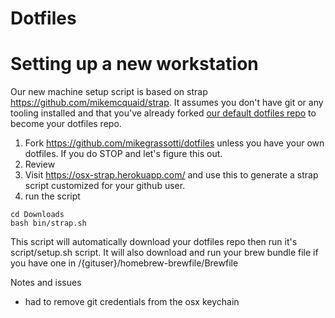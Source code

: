 # Dotfiles

# Setting up a new workstation
 
 Our new machine setup script is based on strap https://github.com/mikemcquaid/strap. It assumes you don't have git or any tooling installed and that you've already forked [our default dotfiles repo](https://github.com/mikegrassotti/dotfiles) to become your dotfiles repo. 
 
 1. Fork https://github.com/mikegrassotti/dotfiles unless you have your own dotfiles. If you do STOP and let's figure this out.
 1. Review
 1. Visit https://osx-strap.herokuapp.com/ and use this to generate a strap script customized for your github user. 
 1. run the script
 ```
 cd Downloads
 bash bin/strap.sh
 ```

This script will automatically download your dotfiles repo then run it's script/setup.sh script.
It will also download and run your brew bundle file if you have one in /{gituser}/homebrew-brewfile/Brewfile

Notes and issues
 - had to remove git credentials from the osx keychain
 

